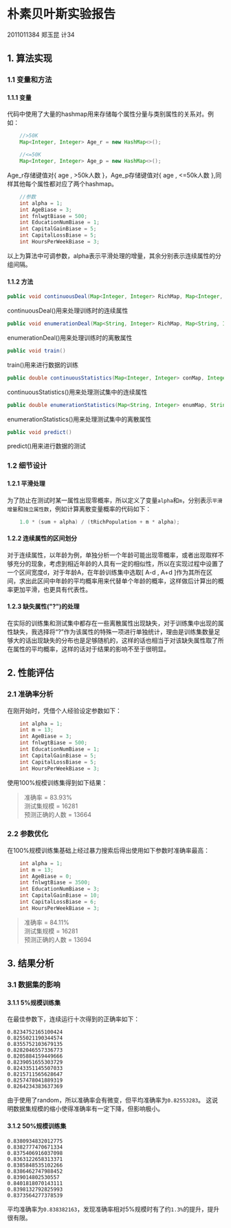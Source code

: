 # 朴素贝叶斯实验报告

2011011384 郑玉昆 计34

## 1. 算法实现

### 1.1 变量和方法

#### 1.1.1 变量

代码中使用了大量的hashmap用来存储每个属性分量与类别属性的关系对。例如：

```java
    //>50K
    Map<Integer, Integer> Age_r = new HashMap<>();

    //<=50K
    Map<Integer, Integer> Age_p = new HashMap<>();
```

Age_r存储键值对{ age , >50k人数 }，Age_p存储键值对{ age , <=50k人数 },同样其他每个属性都对应了两个hashmap。

```java
    //参数
    int alpha = 1;
    int AgeBiase = 3;
    int fnlwgtBiase = 500;
    int EducationNumBiase = 1;
    int CapitalGainBiase = 5;
    int CapitalLossBiase = 5;
    int HoursPerWeekBiase = 3;
```

以上为算法中可调参数，alpha表示平滑处理的增量，其余分别表示连续属性的分组间隔。

#### 1.1.2 方法

```java
public void continuousDeal(Map<Integer, Integer> RichMap, Map<Integer, Integer> PoorMap, Integer attr, boolean flag)
```
continuousDeal()用来处理训练时的连续属性
```java
public void enumerationDeal(Map<String, Integer> RichMap, Map<String, Integer> PoorMap, String attr, boolean flag)
```
enumerationDeal()用来处理训练时的离散属性

```java
public void train()
```
train()用来进行数据的训练


```java
public double continuousStatistics(Map<Integer, Integer> conMap, Integer attr, int delta, boolean flag)
```
continuousStatistics()用来处理测试集中的连续属性

```java
public double enumerationStatistics(Map<String, Integer> enumMap, String attr, boolean flag)
```
enumerationStatistics()用来处理测试集中的离散属性

```java
public void predict()
```
predict()用来进行数据的测试

### 1.2 细节设计

#### 1.2.1 平滑处理

为了防止在测试时某一属性出现零概率，所以定义了变量``alpha``和``m``，分别表示``平滑增量``和``独立属性数``，例如计算离散变量概率的代码如下：

```java
    1.0 * (sum + alpha) / (tRichPopulation + m * alpha);
```

#### 1.2.2 连续属性的区间划分

对于连续属性，以年龄为例，单独分析一个年龄可能出现零概率，或者出现取样不够充分的现象，考虑到相近年龄的人具有一定的相似性，所以在实现过程中设置了一个区间宽度d，对于年龄A，在年龄训练集中选取[ A-d , A+d ]作为其所在区间，求出此区间中年龄的平均概率用来代替单个年龄的概率，这样做后计算出的概率更加平滑，也更具有代表性。

#### 1.2.3 缺失属性("?")的处理

在实际的训练集和测试集中都存在一些离散属性出现缺失，对于训练集中出现的属性缺失，我选择将“?”作为该属性的特殊一项进行单独统计，理由是训练集数量足够大的话出现缺失的分布也是足够随机的，这样的话也相当于对该缺失属性取了所在属性的平均概率，这样的话对于结果的影响不至于很明显。

## 2. 性能评估

### 2.1 准确率分析

在刚开始时，凭借个人经验设定参数如下：
```java
    int alpha = 1;
    int m = 13;
    int AgeBiase = 3;
    int fnlwgtBiase = 500;
    int EducationNumBiase = 1;
    int CapitalGainBiase = 5;
    int CapitalLossBiase = 5;
    int HoursPerWeekBiase = 3;
```

使用100%规模训练集得到如下结果：

>准确率 = 83.93%  
>测试集规模 = 16281  
>预测正确的人数 = 13664  

### 2.2 参数优化

在100%规模训练集基础上经过暴力搜索后得出使用如下参数时准确率最高：

```java
    int alpha = 1;
    int m = 13;
    int AgeBiase = 0;
    int fnlwgtBiase = 3500;
    int EducationNumBiase = 3;
    int CapitalGainBiase = 10;
    int CapitalLossBiase = 6;
    int HoursPerWeekBiase = 3;
```

>准确率 = 84.11%  
>测试集规模 = 16281  
>预测正确的人数 = 13694  

## 3. 结果分析

### 3.1 数据集的影响

#### 3.1.1 5%规模训练集

在最佳参数下，连续运行十次得到的正确率如下：

```
0.8234752165100424
0.8255021190344574
0.8355752103679135
0.8282046557336773
0.8205884159449666
0.8239051655303729
0.8243351145507033
0.8215711565628647
0.8257478041889319
0.8264234383637369
```

由于使用了random，所以准确率会有微变，但平均准确率为``0.82553283``。
这说明数据集规模的缩小使得准确率有一定下降，但影响极小。

#### 3.1.2 50%规模训练集

```
0.8380934832012775
0.8382777470671334
0.8375406916037098
0.8363122658313371
0.8385848535102266
0.8386462747988452
0.839014802530557
0.8401818070143111
0.8398132792825993
0.8373564277378539
```

平均准确率为``0.838382163``，发现准确率相对5%规模时有了约``1.3%``的提升，提升很有限。
